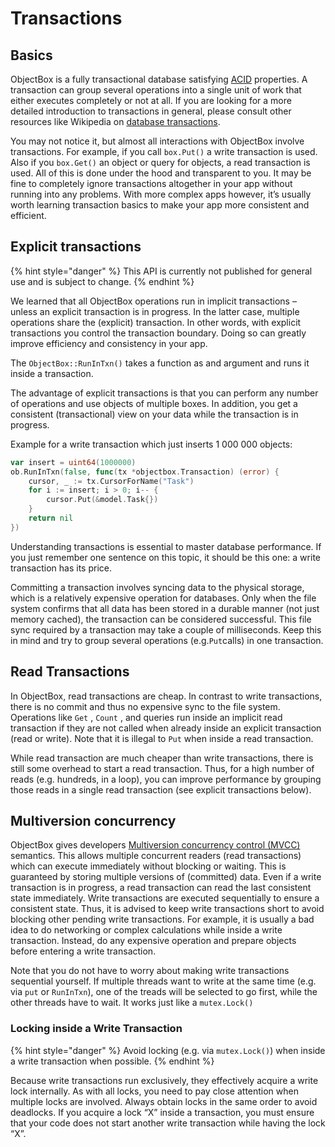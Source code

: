 # Transactions

## Basics

ObjectBox is a fully transactional database satisfying [ACID](https://en.wikipedia.org/wiki/ACID) properties. A transaction can group several operations into a single unit of work that either executes completely or not at all. If you are looking for a more detailed introduction to transactions in general, please consult other resources like Wikipedia on [database transactions](https://en.wikipedia.org/wiki/Database_transaction). 

You may not notice it, but almost all interactions with ObjectBox involve transactions. For example, if you call `box.Put()` a write transaction is used. Also if you `box.Get()` an object or query for objects, a read transaction is used. All of this is done under the hood and transparent to you. It may be fine to completely ignore transactions altogether in your app without running into any problems. With more complex apps however, it’s usually worth learning transaction basics to make your app more consistent and efficient.

## Explicit transactions <a id="explicit-transactions"></a>

{% hint style="danger" %}
This API is currently not published for general use and is subject to change.
{% endhint %}

We learned that all ObjectBox operations run in implicit transactions – unless an explicit transaction is in progress. In the latter case, multiple operations share the \(explicit\) transaction. In other words, with explicit transactions you control the transaction boundary. Doing so can greatly improve efficiency and consistency in your app.

The `ObjectBox::RunInTxn()` takes a function as and argument and runs it inside a transaction.

The advantage of explicit transactions is that you can perform any number of operations and use objects of multiple boxes. In addition, you get a consistent \(transactional\) view on your data while the transaction is in progress.

Example for a write transaction which just inserts 1 000 000 objects:

```go
var insert = uint64(1000000)
ob.RunInTxn(false, func(tx *objectbox.Transaction) (error) {
	cursor, _ := tx.CursorForName("Task")
	for i := insert; i > 0; i-- {
		cursor.Put(&model.Task{})
	}
	return nil
})
```

Understanding transactions is essential to master database performance. If you just remember one sentence on this topic, it should be this one: a write transaction has its price.

Committing a transaction involves syncing data to the physical storage, which is a relatively expensive operation for databases. Only when the file system confirms that all data has been stored in a durable manner \(not just memory cached\), the transaction can be considered successful. This file sync required by a transaction may take a couple of milliseconds. Keep this in mind and try to group several operations \(e.g.`Put`calls\) in one transaction.

## Read Transactions <a id="read-transactions"></a>

In ObjectBox, read transactions are cheap. In contrast to write transactions, there is no commit and thus no expensive sync to the file system. Operations like `Get` , `Count` , and queries run inside an implicit read transaction if they are not called when already inside an explicit transaction \(read or write\). Note that it is illegal to `Put` when inside a read transaction.

While read transaction are much cheaper than write transactions, there is still some overhead to start a read transaction. Thus, for a high number of reads \(e.g. hundreds, in a loop\), you can improve performance by grouping those reads in a single read transaction \(see explicit transactions below\).

## Multiversion concurrency <a id="multiversion-concurrency"></a>

ObjectBox gives developers [Multiversion concurrency control \(MVCC\)](https://en.wikipedia.org/wiki/Multiversion_concurrency_control) semantics. This allows multiple concurrent readers \(read transactions\) which can execute immediately without blocking or waiting. This is guaranteed by storing multiple versions of \(committed\) data. Even if a write transaction is in progress, a read transaction can read the last consistent state immediately. Write transactions are executed sequentially to ensure a consistent state. Thus, it is advised to keep write transactions short to avoid blocking other pending write transactions. For example, it is usually a bad idea to do networking or complex calculations while inside a write transaction. Instead, do any expensive operation and prepare objects before entering a write transaction.

Note that you do not have to worry about making write transactions sequential yourself. If multiple threads want to write at the same time \(e.g. via `put` or `RunInTxn`\), one of the treads will be selected to go first, while the other threads have to wait. It works just like a `mutex.Lock()`

### Locking inside a Write Transaction <a id="locking-inside-a-write-transaction"></a>

{% hint style="danger" %}
Avoid locking \(e.g. via `mutex.Lock()`\) when inside a write transaction when possible.
{% endhint %}

Because write transactions run exclusively, they effectively acquire a write lock internally. As with all locks, you need to pay close attention when multiple locks are involved. Always obtain locks in the same order to avoid deadlocks. If you acquire a lock “X” inside a transaction, you must ensure that your code does not start another write transaction while having the lock “X”.


